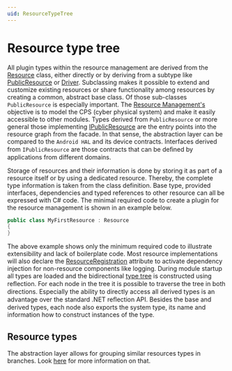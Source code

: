 ```yaml
---
uid: ResourceTypeTree
---
```

# Resource type tree

All plugin types within the resource management are derived from the [Resource](../../../src/Moryx.AbstractionLayer/Resources/Resource.cs) class, either directly or by deriving from a subtype like [PublicResource](../../../src/Moryx.AbstractionLayer/Resources/PublicResource.cs) or [Driver](../../../src/Moryx.AbstractionLayer/Drivers/Driver.cs). 
Subclassing makes it possible to extend and customize existing resources or share functionality among resources by creating a common, abstract base class. 
Of those sub-classes `PublicResource` is especially important. 
The [Resource Management's](ResourceManagement.md) objective is to model the CPS (cyber physical system) and make it easily accessible to other modules. 
Types derived from `PublicResource` or more general those implementing [IPublicResource](../../../src/Moryx.AbstractionLayer/Resources/IPublicResource.cs) are the entry points into the resource graph from the facade. 
In that sense, the abstraction layer can be compared to the `Android HAL` and its device contracts. 
Interfaces derived from `IPublicResource` are those contracts that can be deﬁned by applications from different domains. 

Storage of resources and their information is done by storing it as part of a resource itself or by using a dedicated resource. 
Thereby, the complete type information is taken from the class definition. 
Base type, provided interfaces, dependencies and typed references to other resource can all be expressed with C# code. 
The minimal required code to create a plugin for the resource management is shown in an example below.

```cs
public class MyFirstResource : Resource
{
}
```

The above example shows only the minimum required code to illustrate extensibility and lack of boilerplate code. 
Most resource implementations will also declare the [ResourceRegistration](../../../src/Moryx.AbstractionLayer/Resources/Attributes/ResourceRegistrationAttribute.cs) attribute to activate dependency injection for non-resource components like logging. 
During module startup all types are loaded and the bidirectional [type tree](../../../src/Moryx.AbstractionLayer/Resources/IResourceTypeTree.cs) is constructed using reﬂection. 
For each node in the tree it is possible to traverse the tree in both directions. 
Especially the ability to directly access all derived types is an advantage over the standard .NET reﬂection API. 
Besides the base and derived types, each node also exports the system type, its name and information how to construct instances of the type.

## Resource types
The abstraction layer allows for grouping similar resources types in branches. Look [here](Types/Overview.md) for more information on that.